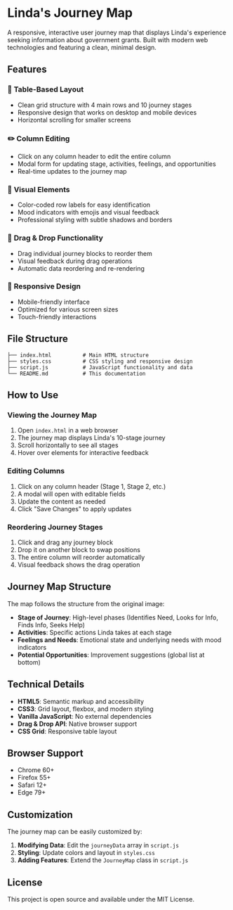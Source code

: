 # Linda's Journey Map

A responsive, interactive user journey map that displays Linda's experience seeking information about government grants. Built with modern web technologies and featuring a clean, minimal design.

## Features

### 🎯 **Table-Based Layout**
- Clean grid structure with 4 main rows and 10 journey stages
- Responsive design that works on desktop and mobile devices
- Horizontal scrolling for smaller screens

### ✏️ **Column Editing**
- Click on any column header to edit the entire column
- Modal form for updating stage, activities, feelings, and opportunities
- Real-time updates to the journey map

### 🎨 **Visual Elements**
- Color-coded row labels for easy identification
- Mood indicators with emojis and visual feedback
- Professional styling with subtle shadows and borders

### 🔄 **Drag & Drop Functionality**
- Drag individual journey blocks to reorder them
- Visual feedback during drag operations
- Automatic data reordering and re-rendering

### 📱 **Responsive Design**
- Mobile-friendly interface
- Optimized for various screen sizes
- Touch-friendly interactions

## File Structure

```
├── index.html          # Main HTML structure
├── styles.css          # CSS styling and responsive design
├── script.js           # JavaScript functionality and data
└── README.md           # This documentation
```

## How to Use

### Viewing the Journey Map
1. Open `index.html` in a web browser
2. The journey map displays Linda's 10-stage journey
3. Scroll horizontally to see all stages
4. Hover over elements for interactive feedback

### Editing Columns
1. Click on any column header (Stage 1, Stage 2, etc.)
2. A modal will open with editable fields
3. Update the content as needed
4. Click "Save Changes" to apply updates

### Reordering Journey Stages
1. Click and drag any journey block
2. Drop it on another block to swap positions
3. The entire column will reorder automatically
4. Visual feedback shows the drag operation

## Journey Map Structure

The map follows the structure from the original image:

- **Stage of Journey**: High-level phases (Identifies Need, Looks for Info, Finds Info, Seeks Help)
- **Activities**: Specific actions Linda takes at each stage
- **Feelings and Needs**: Emotional state and underlying needs with mood indicators
- **Potential Opportunities**: Improvement suggestions (global list at bottom)

## Technical Details

- **HTML5**: Semantic markup and accessibility
- **CSS3**: Grid layout, flexbox, and modern styling
- **Vanilla JavaScript**: No external dependencies
- **Drag & Drop API**: Native browser support
- **CSS Grid**: Responsive table layout

## Browser Support

- Chrome 60+
- Firefox 55+
- Safari 12+
- Edge 79+

## Customization

The journey map can be easily customized by:

1. **Modifying Data**: Edit the `journeyData` array in `script.js`
2. **Styling**: Update colors and layout in `styles.css`
3. **Adding Features**: Extend the `JourneyMap` class in `script.js`

## License

This project is open source and available under the MIT License.
